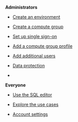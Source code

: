 
**Administrators**

-   [Create an environment](gpb1689789991266.md)

-   [Create a compute group](uwf1689789992209.md)

-   [Set up single sign-on](tub1689789992158.md)

-   [Add a compute group profile](uxw1689789992408.md)

-   [Add additional users](bzs1689789992898.md)

-   [Data protection](foi1689789991492.md)

-   
**Everyone**

-   [Use the SQL editor](kio1689789991846.md)

-   [Explore the use cases](uve1689789993087.md)

-   [Account settings](bqz1689894912978.md)


